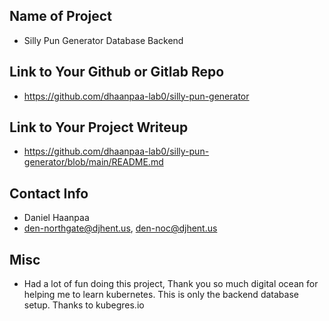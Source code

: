 ## Name of Project 
* Silly Pun Generator Database Backend 

## Link to Your Github or Gitlab Repo
* https://github.com/dhaanpaa-lab0/silly-pun-generator

## Link to Your Project Writeup
* https://github.com/dhaanpaa-lab0/silly-pun-generator/blob/main/README.md

## Contact Info
* Daniel Haanpaa
* den-northgate@djhent.us, den-noc@djhent.us

## Misc 
* Had a lot of fun doing this project, Thank you so much digital ocean for helping me to learn kubernetes. This is only the backend database setup. Thanks to kubegres.io